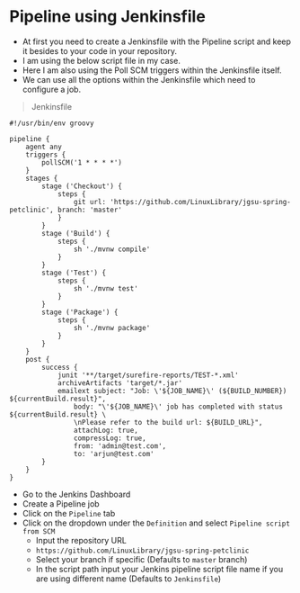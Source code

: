 # Pipeline using Jenkinsfile

- At first you need to create a Jenkinsfile with the Pipeline script and keep it besides to your code in your repository.
- I am using the below script file in my case.
- Here I am also using the Poll SCM triggers within the Jenkinsfile itself.
- We can use all the options within the Jenkinsfile which need to configure a job.

> Jenkinsfile

```
#!/usr/bin/env groovy

pipeline {
    agent any
    triggers {
        pollSCM('1 * * * *')
    }
    stages {
        stage ('Checkout') {
            steps {
                git url: 'https://github.com/LinuxLibrary/jgsu-spring-petclinic', branch: 'master'
            }
        }
        stage ('Build') {
            steps {
                sh './mvnw compile'
            }
        }
        stage ('Test') {
            steps {
                sh './mvnw test'
            }
        }
        stage ('Package') {
            steps {
                sh './mvnw package'
            }
        }
    }
    post {
        success {
            junit '**/target/surefire-reports/TEST-*.xml'
            archiveArtifacts 'target/*.jar'
            emailext subject: "Job: \'${JOB_NAME}\' (${BUILD_NUMBER}) ${currentBuild.result}",
                body: "\'${JOB_NAME}\' job has completed with status ${currentBuild.result} \
                \nPlease refer to the build url: ${BUILD_URL}",
                attachLog: true,
                compressLog: true,
                from: 'admin@test.com',
                to: 'arjun@test.com'
        }
    }
}
```

- Go to the Jenkins Dashboard
- Create a Pipeline job
- Click on the `Pipeline` tab
- Click on the dropdown under the `Definition` and select `Pipeline script from SCM`
    - Input the repository URL
    - `https://github.com/LinuxLibrary/jgsu-spring-petclinic`
    - Select your branch if specific (Defaults to `master` branch)
    - In the script path input your Jenkins pipeline script file name if you are using different name (Defaults to `Jenkinsfile`)
